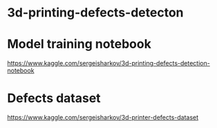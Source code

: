 # 3d-printing-defects-detecton

# Model training notebook
https://www.kaggle.com/sergeisharkov/3d-printing-defects-detection-notebook

# Defects dataset
https://www.kaggle.com/sergeisharkov/3d-printer-defects-dataset























